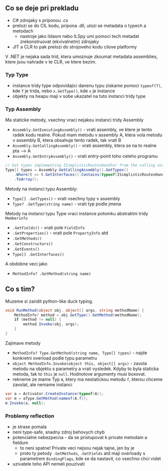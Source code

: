 ## Co se deje pri prekladu

- C# zdrojaky s priponou .cs
- prelozi se do CIL kodu, pripona .dll, ulozi se metadata o typech a metodach
  - nastroje jako ildasm nebo ILSpy umi pomoci tech metadat zrekonstruovat (ekvivalnetni) zdrojaky
- JIT a CLR to pak prelozi do strojoveho kodu cilove platformy

V .NET je nejaka sada trid, ktera umoznuje zkoumat metadata assemblies, ktere jsou nahrade v te CLR, ve ktere bezim.

### Typ Type

- instance tridy type odpovidajici danenu typu ziskame pomoci `typeof(T)`, kde `T` je trida, nebo `x.GetType()`, kde `x` je instance
- objekty na heapu maji v sobe ukazatel na tuto instanci tridy type

### Typ Assembly

Ma staticke metody, vsechny vraci nejakou instanci tridy Assembly

- `Assembly.GetExecutingAssembly()` - vrati assembly, ve ktere je tento radek kodu realne. Pokud mam metodu v assembly A, ktera vola metodu v assembly B, ktera obsahuje tento radek, tak vrati B
- `Assembly.GetCallingAssembly()` - vrati assembly, ktera se na to realne pta --> A
- `Assembly.GetEntryAssembly()` - vrati entry-point toho celeho programu

```c#
// Get types implementing ISimplisticRoutesHandler from the calling assembly
Type[] types = Assembly.GetCallingAssembly().GetTypes()
    .Where(t => t.GetInterfaces().Contains(typeof(ISimplisticRoutesHandler)))
    .ToArray();
```

Metody na instanci typu Assembly:

- `Type[] .GetTypes()` - vrati vsechny typy v assembly
- `Type? .GetType(string name)` - vrati typ podle jmena

Metody na instanci typu Type vraci instance potomku abstraktni tridy `Memberinfo`

- `.GetFields()` - vrati pole `FieldInfo`
- `.GetProperties()` - vrati pole `PropertyInfo` atd
- `.GetMethods()`
- `.GetConstructors()`
- `.GetEvents()`
- `Type[] .GetInterfaces()`

A obdobne veci jako

- `MethodInfo? .GetMethod(string name)`

## Co s tim?

Muzeme si zaridit python-like duck typing.

```c#
void RunMethod(object obj, object[] args, string methodName) {
    MethodInfo? method = obj.GetType().GetMethod(methodName);
    if (method != null) {
        method.Invoke(obj, args);
    }
}
```

Zajimave metody

- `MethodInfo? Type.GetMethod(string name, Type[] types)` - najde konkretni overload podle typu parametru
- `object MethodInfo.Invoke(object this, object[] args)` - zavola metodu na objektu s parametry a vrati vysledek. Kdyby to byla staticka metoda, tak to `this` je `null`. Hodnotove argumenty musi boxovat.
- rekneme ze mame Typ `A`, ktery ma nestatickou metodu `f`, kterou chceme zavolat, ale nemame instanci

```c#
var a = Activator.CreateInstance(typeof(A));
var m = aType.GetMethod(nameof(A.f));
m.Invoke(a, null);
```

### Problemy reflection

- je strase pomala
- neni type-safe, snadny zdroj behovych chyb
- potencialne nebezpecna - da se pristupovat k private metodam a fieldum
  - to neni spatne! Private veci nejsou nejak tajne, jen by je
  - proto ty petody `.GetMethods`, `.GetFields` atd maji overloady s parametrem `BindingFlags`, kde se da nastavit, co vsechno chci videt
- uzivatele toho API nemeli pouzivati
